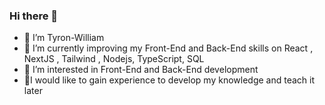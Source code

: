 ### Hi there 👋

<!--
**Tyronwilliam/Tyronwilliam** is a ✨ _special_ ✨ repository because its `README.md` (this file) appears on your GitHub profile.

Here are some ideas to get you started:
-->
<ul>
<li>👋  I’m Tyron-William</li>
<li>🌱 I’m currently improving my Front-End and Back-End skills on React , NextJS , Tailwind , Nodejs, TypeScript, SQL </li>
<li>👀 I’m interested in Front-End and Back-End development</li>
<li>💞️I would like to gain experience to develop my knowledge and teach it later</li>




